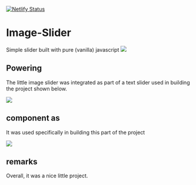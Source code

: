 [![Netlify Status](https://api.netlify.com/api/v1/badges/a9e55f42-e40e-4951-91d3-5af3b25b35a5/deploy-status)](https://app.netlify.com/sites/z-image-slider/deploys)
# Image-Slider
Simple slider built with pure (vanilla) javascript
<img src="https://z-image-slider.netlify.app/static/images/main_app.png"/>

## Powering
The little image slider was integrated as part of a text slider used in building the project shown below.

<img src="https://z-image-slider.netlify.app/static/images/past_of.png"/>


## component as
It was used specifically in building this part of the project

<img src="https://z-image-slider.netlify.app/static/images/componet.png"/>

## remarks
Overall, it was a nice little project.
